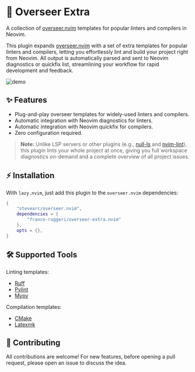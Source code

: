 # 🔌 Overseer Extra

A collection of [overseer.nvim](https://github.com/stevearc/overseer.nvim)
templates for popular linters and compilers in Neovim.

This plugin expands [overseer.nvim](https://github.com/stevearc/overseer.nvim)
with a set of extra templates for popular linters and compilers, letting you
effortlessly lint and build your project right from Neovim. All output is
automatically parsed and sent to Neovim diagnostics or quickfix list,
streamlining your workflow for rapid development and feedback.

![demo](https://github.com/user-attachments/assets/b3c7e45f-b254-4161-95e1-1aa8348e2665)

## ✨ Features

- Plug-and-play overseer templates for widely-used linters and compilers.
- Automatic integration with Neovim diagnostics for linters.
- Automatic integration with Neovim quickfix for compilers.
- Zero configuration required.

> **Note:** Unlike LSP servers or other plugins (e.g.,
> [null-ls](https://github.com/nvimtools/none-ls.nvim) and
> [nvim-lint](https://github.com/mfussenegger/nvim-lint)), this plugin lints
> your whole project at once, giving you full workspace diagnostics on-demand
> and a complete overview of all project issues.

## ⚡ Installation

With `lazy.nvim`, just add this plugin to the `overseer.nvim` dependencies:

```lua
{ 
    "stevearc/overseer.nvim", 
    dependencies = {
        "franco-ruggeri/overseer-extra.nvim" 
    }, 
    opts = {}, 
} 
```

## 🛠️ Supported Tools

Linting templates:

- [Ruff](https://docs.astral.sh/ruff/)
- [Pylint](https://www.pylint.org/)
- [Mypy](https://mypy.readthedocs.io/en/stable/)

Compilation templates:

- [CMake](https://cmake.org/)
- [Latexmk](https://ctan.org/pkg/latexmk?lang=en)

## 🤝 Contributing

All contributions are welcome! For new features, before opening a pull request,
please open an issue to discuss the idea.
